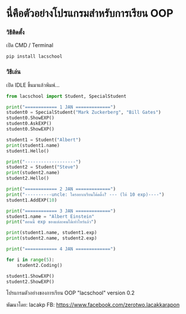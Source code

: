 # นี่คือตัวอย่างโปรแกรมสำหรับการเรียน     OOP

### วิธีติดตั้ง

เปิด CMD / Terminal

```python
pip install lacschool
```

### วิธีเล่น

เปิด IDLE ขึ้นมาแล้วพิมพ์...

```python
from lacschool import Student, SpecialStudent

print("============ 1 JAN =============")	
student0 = SpecialStudent("Mark Zuckerberg", "Bill Gates")
student0.ShowEXP()
student0.AskEXP()
student0.ShowEXP()

student1 = Student("Albert")
print(student1.name)
student1.Hello()

print("-------------------")
student2 = Student("Steve")
print(student2.name)
student2.Hello()

print("============ 2 JAN =============")	
print("----------uncle: ใครอยากเรียนโค้ดดิ้ง? --- (ให้ 10 exp)----")
student1.AddEXP(10)

print("============ 3 JAN =============")	
student1.name = "Albert Einstein"
print("ตอนนี้ exp ของแต่ละคนได้เท่าไหร่แล้ว")

print(student1.name, student1.exp)
print(student2.name, student2.exp)

print("============ 4 JAN =============")

for i in range(5):
	student2.Coding()

student1.ShowEXP()
student2.ShowEXP()

```

โปรแกรมตัวอย่างของการเรียน OOP "lacschool" version 0.2



พัฒนาโดย: lacakp
FB: https://www.facebook.com/zerotwo.lacakkarapon
